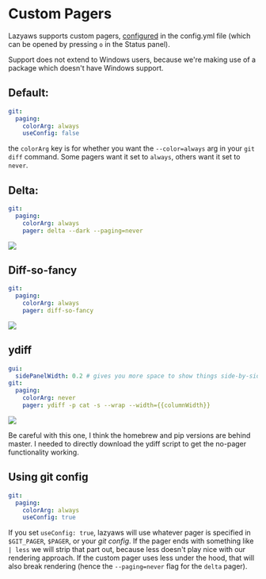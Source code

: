 # Custom Pagers

Lazyaws supports custom pagers, [configured](/docs/Config.md) in the config.yml file (which can be opened by pressing `o` in the Status panel).

Support does not extend to Windows users, because we're making use of a package which doesn't have Windows support.

## Default:

```yaml
git:
  paging:
    colorArg: always
    useConfig: false
```

the `colorArg` key is for whether you want the `--color=always` arg in your `git diff` command. Some pagers want it set to `always`, others want it set to `never`.

## Delta:

```yaml
git:
  paging:
    colorArg: always
    pager: delta --dark --paging=never
```

![](https://i.imgur.com/QJpQkF3.png)

## Diff-so-fancy

```yaml
git:
  paging:
    colorArg: always
    pager: diff-so-fancy
```

![](https://i.imgur.com/rjH1TpT.png)

## ydiff

```yaml
gui:
  sidePanelWidth: 0.2 # gives you more space to show things side-by-side
git:
  paging:
    colorArg: never
    pager: ydiff -p cat -s --wrap --width={{columnWidth}}
```

![](https://i.imgur.com/vaa8z0H.png)

Be careful with this one, I think the homebrew and pip versions are behind master. I needed to directly download the ydiff script to get the no-pager functionality working.

## Using git config

```yaml
git:
  paging:
    colorArg: always
    useConfig: true
```

If you set `useConfig: true`, lazyaws will use whatever pager is specified in `$GIT_PAGER`, `$PAGER`, or your *git config*. If the pager ends with something like ` | less` we will strip that part out, because less doesn't play nice with our rendering approach. If the custom pager uses less under the hood, that will also break rendering (hence the `--paging=never` flag for the `delta` pager).
